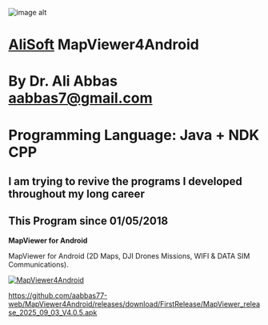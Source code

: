 ![image alt](https://github.com/aabbas77-web/AliSoft/blob/main/AliSoft128Transparent.png)
# [AliSoft](https://hodhods.com) MapViewer4Android
# By Dr. Ali Abbas aabbas7@gmail.com
# Programming Language: Java + NDK CPP
## I am trying to revive the programs I developed throughout my long career
## This Program since 01/05/2018

**MapViewer for Android**

MapViewer for Android (2D Maps, DJI Drones Missions, WIFI & DATA SIM Communications).

[![MapViewer4Android](https://github.com/aabbas77-web/MapViewer4Android/releases/download/FirstRelease/MapViewer4AndroidVideo.png)](https://www.youtube.com/watch?v=4eYU6ye_xGc)

https://github.com/aabbas77-web/MapViewer4Android/releases/download/FirstRelease/MapViewer_release_2025_09_03_V4.0.5.apk


